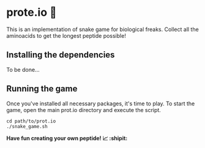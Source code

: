 # prote.io :snake:

This is an implementation of snake game for biological freaks. Collect all the aminoacids to get the longest peptide possible!

## Installing the dependencies
To be done...

## Running the game
Once you've installed all necessary packages, it's time to play. To start the game, open the main prot.io directory and execute the script.

```
cd path/to/prot.io
./snake_game.sh
```
**Have fun creating your own peptide! :chart_with_upwards_trend: :shipit:**
